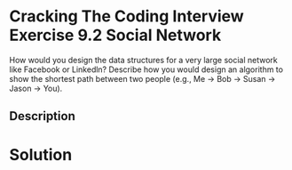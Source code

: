 # Cracking The Coding Interview Exercise 9.2 Social Network

How would you design the data structures for a very large social network like Facebook or Linkedln? Describe how you would design an algorithm to show the shortest path between two people (e.g., Me -> Bob -> Susan -> Jason -> You).

## Description


# Solution
